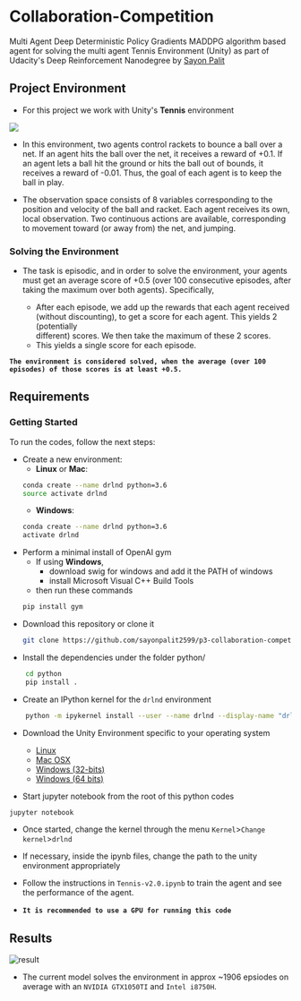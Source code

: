 # Collaboration-Competition 
Multi Agent Deep Deterministic Policy Gradients  MADDPG algorithm based agent for solving the multi agent Tennis Environment (Unity) as part of Udacity's Deep Reinforcement Nanodegree by <a href = 'https://github.com/sayonpalit2599/'>Sayon Palit</a> 
## Project Environment
* For this project we work with Unity's <strong>Tennis</strong> environment

 <img src = "https://video.udacity-data.com/topher/2018/May/5af7955a_tennis/tennis.png">

* In this environment, two agents control rackets to bounce a ball over a net. If an agent hits the ball over the net, it receives a reward of +0.1. If an agent lets a ball hit the ground or hits the ball out of bounds, it receives a reward of -0.01. Thus, the goal of each agent is to keep the ball in play.

* The observation space consists of 8 variables corresponding to the position and velocity of the ball and racket. Each agent receives its own, local observation. Two continuous actions are available, corresponding to movement toward (or away from) the net, and jumping.

### Solving the Environment
* The task is episodic, and in order to solve the environment, your agents must get an average score of +0.5 (over 100 consecutive episodes, after taking the maximum over both agents). Specifically,

	* After each episode, we add up the rewards that each agent received (without discounting), to get a score for each agent. This yields 2 (potentially  
	  different) scores. We then take the maximum of these 2 scores.
	* This yields a single score for each episode.

<b>```The environment is considered solved, when the average (over 100 episodes) of those scores is at least +0.5.```</b>

## Requirements
### Getting Started
To run the codes, follow the next steps:
* Create a new environment:
	* __Linux__ or __Mac__: 
	```bash
	conda create --name drlnd python=3.6
	source activate drlnd
	```
	* __Windows__: 
	```bash
	conda create --name drlnd python=3.6 
	activate drlnd
	```
* Perform a minimal install of OpenAI gym
	* If using __Windows__, 
		* download swig for windows and add it the PATH of windows
		* install Microsoft Visual C++ Build Tools
	* then run these commands
	```bash
	pip install gym
	```
* Download this repository or clone it
	```bash
	git clone https://github.com/sayonpalit2599/p3-collaboration-competition/
	```
* Install the dependencies under the folder python/
```bash
	cd python
	pip install .
```
* Create an IPython kernel for the `drlnd` environment
```bash
	python -m ipykernel install --user --name drlnd --display-name "drlnd"
```
* Download the Unity Environment specific to your operating system
	* [Linux](https://s3-us-west-1.amazonaws.com/udacity-drlnd/P3/Tennis/Tennis_Linux.zip)
	* [Mac OSX](https://s3-us-west-1.amazonaws.com/udacity-drlnd/P3/Tennis/Tennis.app.zip)
	* [Windows (32-bits)](https://s3-us-west-1.amazonaws.com/udacity-drlnd/P3/Tennis/Tennis_Windows_x86.zip)
	* [Windows (64 bits)](https://s3-us-west-1.amazonaws.com/udacity-drlnd/P3/Tennis/Tennis_Windows_x86_64.zip)

* Start jupyter notebook from the root of this python codes
```bash
jupyter notebook
```
* Once started, change the kernel through the menu `Kernel`>`Change kernel`>`drlnd`
* If necessary, inside the ipynb files, change the path to the unity environment appropriately

* Follow the instructions in `Tennis-v2.0.ipynb` to train the agent and see the performance of the agent.

* <strong>`It is recommended to use a GPU for running this code`</strong>
## Results
<img src = "https://github.com/sayonpalit2599/p3-collaboration-competition/blob/master/plot.jpg" alt = "result">

* The current model solves the environment in approx ~1906 epsiodes on average with an ` NVIDIA GTX1050TI ` and 
`Intel i8750H`.
